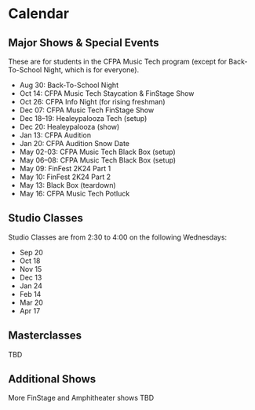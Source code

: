 ---
---

# Calendar

## Major Shows & Special Events

These are for students in the CFPA Music Tech program (except for Back-To-School Night, which is for everyone).

- Aug 30: Back-To-School Night
- Oct 14: CFPA Music Tech Staycation & FinStage Show
- Oct 26: CFPA Info Night (for rising freshman)
- Dec 07: CFPA Music Tech FinStage Show
- Dec 18–19: Healeypalooza Tech (setup)
- Dec 20: Healeypalooza (show)
- Jan 13: CFPA Audition
- Jan 20: CFPA Audition Snow Date
- May 02-03: CFPA Music Tech Black Box (setup)
- May 06–08: CFPA Music Tech Black Box (setup)
- May 09: FinFest 2K24 Part 1
- May 10: FinFest 2K24 Part 2
- May 13: Black Box (teardown)
- May 16: CFPA Music Tech Potluck

## Studio Classes

Studio Classes are from 2:30 to 4:00 on the following Wednesdays:

- Sep 20
- Oct 18
- Nov 15
- Dec 13
- Jan 24
- Feb 14
- Mar 20
- Apr 17

## Masterclasses

TBD

## Additional Shows

More FinStage and Amphitheater shows TBD